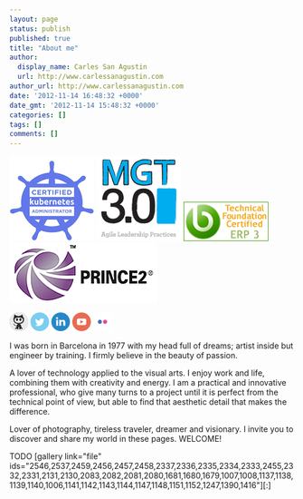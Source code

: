 ```yaml
---
layout: page
status: publish
published: true
title: "About me"
author:
  display_name: Carles San Agustin
  url: http://www.carlessanagustin.com
author_url: http://www.carlessanagustin.com
date: '2012-11-14 16:48:32 +0000'
date_gmt: '2012-11-14 15:48:32 +0000'
categories: []
tags: []
comments: []
---
```


[![Certified Kubernetes Administrator](/images/pages/CKA_Certificate-small.png "Certified Kubernetes Administrator")](/images/pages/CKA_Certificate.png) [![Management 3.0](/images/posts/2012/11/mgt_30.png)](https://management30.com/) [![Openbravo Technical Foundation Certification](/images/posts/2011/12/Openbravo-Technical-Foundation-Certification-Logo.png "Openbravo Technical Foundation Certification")](http://www.openbravo.com/) [![Prince 2 Certified](/images/posts/2012/11/logo-prince2.gif "Prince 2 Certified")](http://www.prince-officialsite.com/)

[![GitHub](/images/icons33/github-round.png "GitHub")](https://github.com/carlessanagustin/) [![Twitter](/images/icons33/twitter-round.png "Twitter")](https://twitter.com/carlesanagustin) [![LinkedIn](/images/icons33/linkedin-round.png "LinkedIn")](http://es.linkedin.com/in/carlessanagustin) [![YouTube](/images/icons33/youtube-round.png "YouTube")](http://www.youtube.com/user/MrSanmorca) [![Flickr](/images/icons33/flickr-round.png "Flickr")](http://www.flickr.com/photos/santopics) 

I was born in Barcelona in 1977 with my head full of dreams; artist inside but engineer by training. I firmly believe in the beauty of passion.

A lover of technology applied to the visual arts. I enjoy work and life, combining them with creativity and energy. I am a practical and innovative professional, who give many turns to a project until it is perfect from the technical point of view, but able to find that aesthetic detail that makes the difference.

Lover of photography, tireless traveler, dreamer and visionary. I invite you to discover and share my world in these pages. WELCOME!

<!-- **[Here](http://www.carlessanagustin.com/en/category/portfolio/my-work/ "My Work") you can find some of my latest work and [here](http://www.carlessanagustin.com/en/sobre-mi/carles-san-agustin/ "Resume") my last professional resume.** -->

TODO
[gallery link="file" ids="2546,2537,2459,2456,2457,2458,2337,2336,2335,2334,2333,2455,2332,2331,2131,2130,2083,2082,2081,2080,1681,1680,1679,1007,1008,1137,1138,1139,1140,1006,1141,1142,1143,1144,1147,1148,1151,1152,1247,1390,1416"][:]
